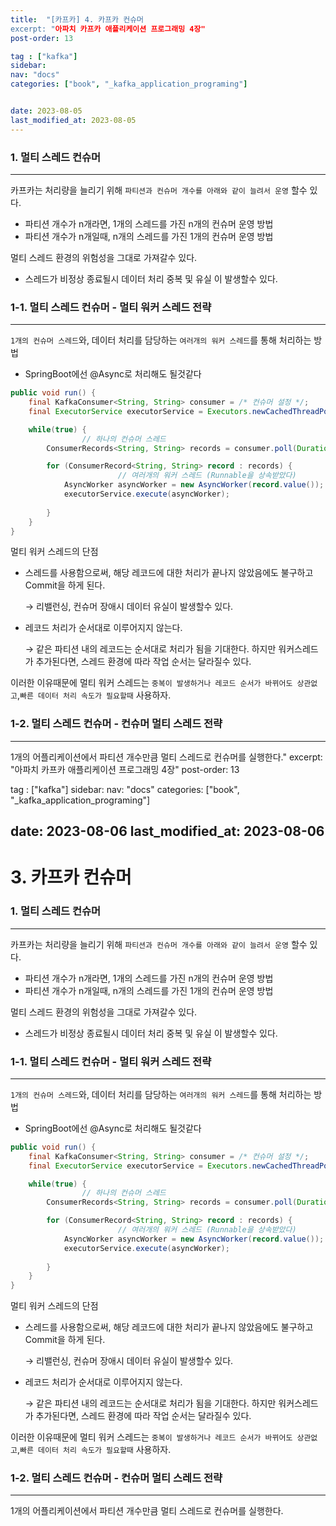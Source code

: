 ```yaml
---
title:  "[카프카] 4. 카프카 컨슈머
excerpt: "아파치 카프카 애플리케이션 프로그래밍 4장"
post-order: 13

tag : ["kafka"]
sidebar:
nav: "docs"
categories: ["book", "_kafka_application_programing"]


date: 2023-08-05
last_modified_at: 2023-08-05
---
```


### 1. 멀티 스레드 컨슈머

---

카프카는 처리량을 늘리기 위해 `파티션과 컨슈머 개수를 아래와 같이 늘려서 운영` 할수 있다.

- 파티션 개수가 n개라면, 1개의 스레드를 가진 n개의 컨슈머 운영 방법
- 파티션 개수가 n개일때, n개의 스레드를 가진 1개의 컨슈머 운영 방법

멀티 스레드 환경의 위험성을 그대로 가져갈수 있다.

- 스레드가 비정상 종료될시 데이터 처리 중복 및 유실 이 발생할수 있다.

### 1-1. 멀티 스레드 컨슈머 - 멀티 워커 스레드 전략

---

`1개의 컨슈머 스레드`와, 데이터 처리를 담당하는 `여러개의 워커 스레드`를 통해 처리하는 방법

- SpringBoot에선 @Async로 처리해도 될것같다

```java
public void run() {
    final KafkaConsumer<String, String> consumer = /* 컨슈머 설정 */;
    final ExecutorService executorService = Executors.newCachedThreadPool();

    while(true) {
				// 하나의 컨슈머 스레드
        ConsumerRecords<String, String> records = consumer.poll(Duration.ofSeconds(1L));

        for (ConsumerRecord<String, String> record : records) {
						// 여러개의 워커 스레드 (Runnable을 상속받았다)
            AsyncWorker asyncWorker = new AsyncWorker(record.value());
            executorService.execute(asyncWorker);
            
        }
    }
}
```

멀티 워커 스레드의 단점

- 스레드를 사용함으로써, 해당 레코드에 대한 처리가 끝나지 않았음에도 불구하고 Commit을 하게 된다.

  → 리밸런싱, 컨슈머 장애시 데이터 유실이 발생할수 있다.

- 레코드 처리가 순서대로 이루어지지 않는다.

  → 같은 파티션 내의 레코드는 순서대로 처리가 됨을 기대한다. 하지만 워커스레드가 추가된다면, 스레드 환경에 따라 작업 순서는 달라질수 있다.


이러한 이유때문에 멀티 워커 스레드는 `중복이 발생하거나 레코드 순서가 바뀌어도 상관없고`,`빠른 데이터 처리 속도가 필요할때` 사용하자.

### 1-2. 멀티 스레드 컨슈머 - 컨슈머 멀티 스레드 전략

---

1개의 어플리케이션에서 파티션 개수만큼 멀티 스레드로 컨슈머를 실행한다."
excerpt: "아파치 카프카 애플리케이션 프로그래밍 4장"
post-order: 13

tag : ["kafka"]
sidebar:
  nav: "docs"
categories: ["book", "_kafka_application_programing"]


date: 2023-08-06
last_modified_at: 2023-08-06
---
# 3. 카프카 컨슈머

### 1. 멀티 스레드 컨슈머

---

카프카는 처리량을 늘리기 위해 `파티션과 컨슈머 개수를 아래와 같이 늘려서 운영` 할수 있다.

- 파티션 개수가 n개라면, 1개의 스레드를 가진 n개의 컨슈머 운영 방법
- 파티션 개수가 n개일때, n개의 스레드를 가진 1개의 컨슈머 운영 방법

멀티 스레드 환경의 위험성을 그대로 가져갈수 있다.

- 스레드가 비정상 종료될시 데이터 처리 중복 및 유실 이 발생할수 있다.

### 1-1. 멀티 스레드 컨슈머 - 멀티 워커 스레드 전략

---

`1개의 컨슈머 스레드`와, 데이터 처리를 담당하는 `여러개의 워커 스레드`를 통해 처리하는 방법

- SpringBoot에선 @Async로 처리해도 될것같다

```java
public void run() {
    final KafkaConsumer<String, String> consumer = /* 컨슈머 설정 */;
    final ExecutorService executorService = Executors.newCachedThreadPool();

    while(true) {
				// 하나의 컨슈머 스레드
        ConsumerRecords<String, String> records = consumer.poll(Duration.ofSeconds(1L));

        for (ConsumerRecord<String, String> record : records) {
						// 여러개의 워커 스레드 (Runnable을 상속받았다)
            AsyncWorker asyncWorker = new AsyncWorker(record.value());
            executorService.execute(asyncWorker);
            
        }
    }
}
```

멀티 워커 스레드의 단점

- 스레드를 사용함으로써, 해당 레코드에 대한 처리가 끝나지 않았음에도 불구하고 Commit을 하게 된다.

  → 리밸런싱, 컨슈머 장애시 데이터 유실이 발생할수 있다.

- 레코드 처리가 순서대로 이루어지지 않는다.

  → 같은 파티션 내의 레코드는 순서대로 처리가 됨을 기대한다. 하지만 워커스레드가 추가된다면, 스레드 환경에 따라 작업 순서는 달라질수 있다.


이러한 이유때문에 멀티 워커 스레드는 `중복이 발생하거나 레코드 순서가 바뀌어도 상관없고`,`빠른 데이터 처리 속도가 필요할때` 사용하자.

### 1-2. 멀티 스레드 컨슈머 - 컨슈머 멀티 스레드 전략

---

1개의 어플리케이션에서 파티션 개수만큼 멀티 스레드로 컨슈머를 실행한다.